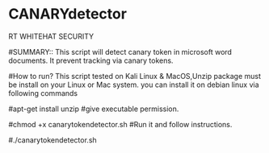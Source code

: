 # CANARYdetector
RT WHITEHAT SECURITY


#SUMMARY::
This script will detect canary token in microsoft word documents. It prevent tracking via canary tokens.

#How to run?
This script tested on Kali Linux & MacOS,Unzip package must be install on your Linux or Mac system. you can install it on debian linux via following commands

#apt-get install unzip
#give executable permission.

#chmod +x canarytokendetector.sh
#Run it and follow instructions.

#./canarytokendetector.sh
